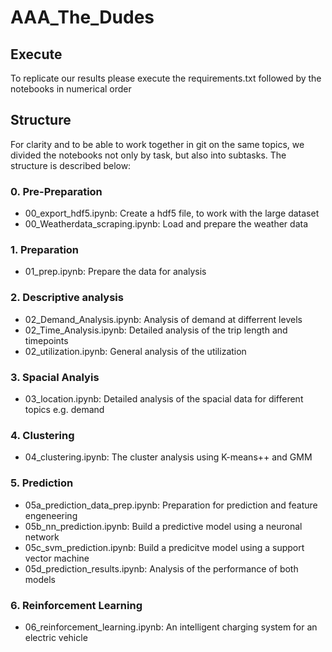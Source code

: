 # AAA_The_Dudes

## Execute

To replicate our results please execute the requirements.txt followed by the notebooks in numerical order

## Structure

For clarity and to be able to work together in git on the same topics, we divided the notebooks not only by task, but also into subtasks. The structure is described below:

### 0. Pre-Preparation

- 00_export_hdf5.ipynb: Create a hdf5 file, to work with the large dataset
- 00_Weatherdata_scraping.ipynb: Load and prepare the weather data

### 1. Preparation

- 01_prep.ipynb: Prepare the data for analysis

### 2. Descriptive analysis

- 02_Demand_Analysis.ipynb: Analysis of demand at differrent levels
- 02_Time_Analysis.ipynb: Detailed analysis of the trip length and timepoints
- 02_utilization.ipynb: General analysis of the utilization

### 3. Spacial Analyis

- 03_location.ipynb: Detailed analysis of the spacial data for different topics e.g. demand

### 4. Clustering

- 04_clustering.ipynb: The cluster analysis using K-means++ and GMM

### 5. Prediction

- 05a_prediction_data_prep.ipynb: Preparation for prediction and feature engeneering
- 05b_nn_prediction.ipynb: Build a predictive model using a neuronal network
- 05c_svm_prediction.ipynb: Build a predicitve model using a support vector machine
- 05d_prediction_results.ipynb: Analysis of the performance of both models

### 6. Reinforcement Learning

- 06_reinforcement_learning.ipynb: An intelligent charging system for an electric vehicle